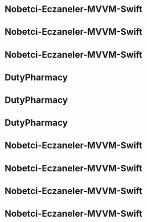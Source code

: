 # Nobetci-Eczaneler-MVVM-Swift
# Nobetci-Eczaneler-MVVM-Swift
# Nobetci-Eczaneler-MVVM-Swift
# DutyPharmacy
# DutyPharmacy
# DutyPharmacy
# Nobetci-Eczaneler-MVVM-Swift
# Nobetci-Eczaneler-MVVM-Swift
# Nobetci-Eczaneler-MVVM-Swift
# Nobetci-Eczaneler-MVVM-Swift
